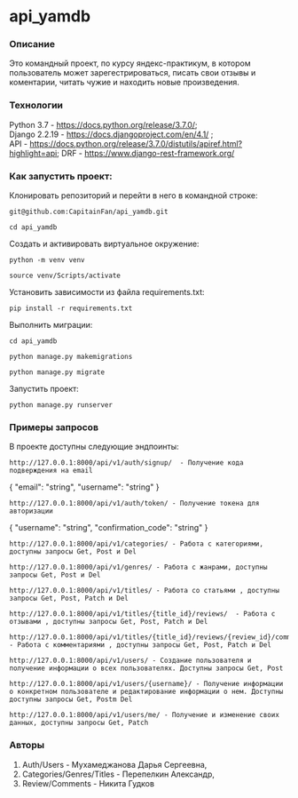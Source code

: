 # api_yamdb

### Описание
Это командный проект, по курсу яндекс-практикум, в котором пользователь может зарегестрироваться, писать свои отзывы и коментарии, читать чужие и находить новые произведения.

### Технологии
Python 3.7  - https://docs.python.org/release/3.7.0/;  
Django 2.2.19 - https://docs.djangoproject.com/en/4.1/ ;  
API - https://docs.python.org/release/3.7.0/distutils/apiref.html?highlight=api;
DRF - https://www.django-rest-framework.org/

### Как запустить проект:
Клонировать репозиторий и перейти в него в командной строке:

```
git@github.com:CapitainFan/api_yamdb.git
```

```
cd api_yamdb
```

Cоздать и активировать виртуальное окружение:

```
python -m venv venv
```

```
source venv/Scripts/activate
```

Установить зависимости из файла requirements.txt:

```
pip install -r requirements.txt
```

Выполнить миграции:

```
cd api_yamdb
```

```
python manage.py makemigrations
```

```
python manage.py migrate
```

Запустить проект:

```
python manage.py runserver
```

### Примеры запросов

В проекте доступны следующие эндпоинты:

```
http://127.0.0.1:8000/api/v1/auth/signup/  - Получение кода подверждения на email
```

{
"email": "string",
"username": "string"
}

```
http://127.0.0.1:8000/api/v1/auth/token/ - Получение токена для авторизации
```

{
"username": "string",
"confirmation_code": "string"
}

```
http://127.0.0.1:8000/api/v1/categories/ - Работа с категориями, доступны запросы Get, Post и Del
```

```
http://127.0.0.1:8000/api/v1/genres/ - Работа с жанрами, доступны запросы Get, Post и Del
```

```
http://127.0.0.1:8000/api/v1/titles/ - Работа со статьями , доступны запросы Get, Post, Patch и Del
```

```
http://127.0.0.1:8000/api/v1/titles/{title_id}/reviews/  - Работа с отзывами , доступны запросы Get, Post, Patch и Del
```

```
http://127.0.0.1:8000/api/v1/titles/{title_id}/reviews/{review_id}/comments/ - Работа с комментариями , доступны запросы Get, Post, Patch и Del
```

```
http://127.0.0.1:8000/api/v1/users/ - Создание пользователя и получение информации о всех пользователях. Доступны запросы Get, Post
```

```
http://127.0.0.1:8000/api/v1/users/{username}/ - Получение информации о конкретном пользователе и редактирование информации о нем. Доступны доступны запросы Get, Postm Del
```

```
http://127.0.0.1:8000/api/v1/users/me/ - Получение и изменение своих данных, доступны запросы Get, Patch
```

### Авторы
1. Auth/Users - Мухамеджанова Дарья Сергеевна,
2. Categories/Genres/Titles - Перепелкин Александр,
3. Review/Comments - Никита Гудков
